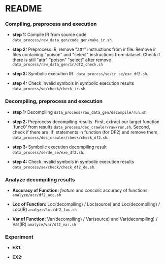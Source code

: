 # README


### Compiling, preprocess and execution

- **step 1:** Compile IR from source code ` data_process/raw_data_gen/code_gen/make_ir.sh`.

- **step 2:** Preprocess IR, remove "attr" instructions from ir file. Remove ir files containing "poison" and "select" instructions from dataset. Check if there is still "attr" "poison" "select" after remove `data_process/raw_data_gen/ir/df2_check.sh`

- **step 3:** Symbolic execution IR ` data_process/se/ir_se/exe_df2.sh`.

- **step 4:** Check invalid symbols in symbolic execution results ` data_process/se/check/check_ir.sh`.

### Decompiling, preprocess and execution

- **step 1:** Decompiling `data_process/raw_data_gen/decompile/run.sh`

- **step 2:** Preprocess decompiling results. First, extract our target function 'func0' from results `data_process/dec_crawler/raw/run.sh`. Second, check if there are 'if' statements in function (for DF2) and remove them, `data_process/dec_crawler/check/check_df2.sh`.

- **step 3:** Symbolic execution decompiling result `data_process/se/de_se/exe_df2.sh`.

- **step 4:** Check invalid symbols in symbolic execution results `data_process/se/check/check_df2_de.sh`.

### Analyze decompiling results

- **Accuracy of Function:** *feature* and *concolic* accuracy of functions `analyze/acc/df2_acc.sh`

- **Loc of Function:** Loc(decompiling) / Loc(source) and Loc(decompiling) / Loc(IR) `analyze/loc/df2_loc.sh`

- **Var of Function:** Var(decompiling) / Var(source) and Var(decompiling) / Var(IR) `analyze/var/df2_var.sh`

### Experiment

- **EX1:**

- **EX2:**

